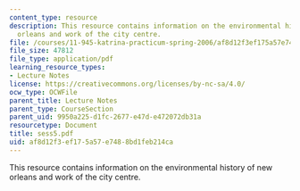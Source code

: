 ```yaml
---
content_type: resource
description: This resource contains information on the environmental history of new
  orleans and work of the city centre.
file: /courses/11-945-katrina-practicum-spring-2006/af8d12f3ef175a57e7488bd1feb214ca_sess5.pdf
file_size: 47812
file_type: application/pdf
learning_resource_types:
- Lecture Notes
license: https://creativecommons.org/licenses/by-nc-sa/4.0/
ocw_type: OCWFile
parent_title: Lecture Notes
parent_type: CourseSection
parent_uid: 9950a225-d1fc-2677-e47d-e472072db31a
resourcetype: Document
title: sess5.pdf
uid: af8d12f3-ef17-5a57-e748-8bd1feb214ca
---
```

This resource contains information on the environmental history of new orleans and work of the city centre.